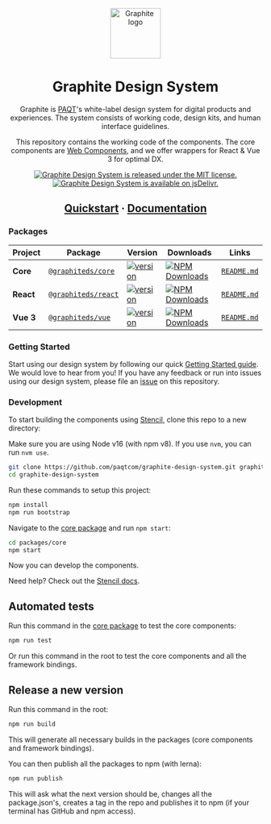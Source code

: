 <p align="center">
  <a href="https://graphitedesignsystem.com">
    <img width="100" src="https://graphitedesignsystem.com/favicon.svg" alt="Graphite logo"></a>
</p>

<h1 align="center">
  Graphite Design System
</h1>

<p align="center">
  Graphite is <a href="https://paqt.com/">PAQT</a>'s white-label design system for digital products and experiences. The system consists of working code, design kits, and human interface guidelines.
</p>

<p align="center">
This repository contains the working code of the components. The core components are <a href="https://developer.mozilla.org/en-US/docs/Web/Web_Components">Web Components</a>, and we offer wrappers for React & Vue 3 for optimal DX.
</p>

<p align="center">
  <a href="https://github.com/paqtcom/graphite-design-system/blob/master/LICENSE">
    <img src="https://img.shields.io/badge/license-MIT-blue.svg" alt="Graphite Design System is released under the MIT license." />
  </a>
  <a href="https://www.jsdelivr.com/package/npm/@shoelace-style/shoelace">
    <img src="https://data.jsdelivr.com/v1/package/npm/@graphiteds/core/badge" alt="Graphite Design System is available on jsDelivr." />
  </a>
</p>

<h2 align="center">
  <a href="https://graphitedesignsystem.com/getting-started/developers/#quick-start">Quickstart</a>
  <span> · </span>
  <a href="https://graphitedesignsystem.com/">
    Documentation
  </a>
</h2>

### Packages

| Project   | Package                                                                | Version                                                                                                                  | Downloads                                                                                                                                                           |                  Links                  |
| --------- | ---------------------------------------------------------------------- | ------------------------------------------------------------------------------------------------------------------------ | ------------------------------------------------------------------------------------------------------------------------------------------------------------------- | :-------------------------------------: |
| **Core**  | [`@graphiteds/core`](https://www.npmjs.com/package/@graphiteds/core)   | [![version](https://img.shields.io/npm/v/@graphiteds/core/latest.svg)](https://www.npmjs.com/package/@graphiteds/core)   | <a href="https://www.npmjs.com/package/@graphiteds/core" target="_blank"><img src="https://img.shields.io/npm/dm/@graphiteds/core.svg" alt="NPM Downloads" /></a>   | [`README.md`](packages/core/README.md)  |
| **React** | [`@graphiteds/react`](https://www.npmjs.com/package/@graphiteds/react) | [![version](https://img.shields.io/npm/v/@graphiteds/react/latest.svg)](https://www.npmjs.com/package/@graphiteds/react) | <a href="https://www.npmjs.com/package/@graphiteds/react" target="_blank"><img src="https://img.shields.io/npm/dm/@graphiteds/react.svg" alt="NPM Downloads" /></a> | [`README.md`](packages/react/README.md) |
| **Vue 3** | [`@graphiteds/vue`](https://www.npmjs.com/package/@graphiteds/vue)     | [![version](https://img.shields.io/npm/v/@graphiteds/vue/latest.svg)](https://www.npmjs.com/package/@graphiteds/vue)     | <a href="https://www.npmjs.com/package/@graphiteds/vue" target="_blank"><img src="https://img.shields.io/npm/dm/@graphiteds/vue.svg" alt="NPM Downloads" /></a>     |  [`README.md`](packages/vue/README.md)  |

### Getting Started

Start using our design system by following our quick [Getting Started guide](https://graphitedesignsystem.com/getting-started/developers/#quick-start).
We would love to hear from you! If you have any feedback or run into issues using our design system, please file an [issue](https://github.com/paqtcom/graphite-design-system/issues/new) on this repository.

### Development

To start building the components using [Stencil](https://stenciljs.com/), clone this repo to a new directory:

Make sure you are using Node v16 (with npm v8). If you use `nvm`, you can run `nvm use`.

```bash
git clone https://github.com/paqtcom/graphite-design-system.git graphite-design-system
cd graphite-design-system
```

Run these commands to setup this project:

```bash
npm install
npm run bootstrap
```

Navigate to the [core package](packages/core/) and run `npm start`:

```bash
cd packages/core
npm start
```

Now you can develop the components.

Need help? Check out the [Stencil docs](https://stenciljs.com/docs/my-first-component).

## Automated tests

Run this command in the [core package](packages/core/) to test the core components:

```bash
npm run test
```

Or run this command in the root to test the core components and all the framework bindings.

## Release a new version

Run this command in the root:

```bash
npm run build
```

This will generate all necessary builds in the packages (core components and framework bindings).

You can then publish all the packages to npm (with lerna):

```bash
npm run publish
```

This will ask what the next version should be, changes all the package.json's, creates a tag in the repo and publishes it to npm (if your terminal has GitHub and npm access).
